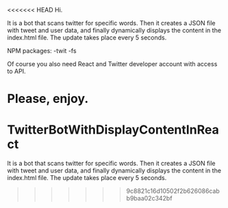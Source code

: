 <<<<<<< HEAD
Hi.

It is a bot that scans twitter for specific words. Then it creates a JSON file with tweet and user data, and finally dynamically displays the content in the index.html file. The update takes place every 5 seconds.

NPM packages:
-twit
-fs

Of course you also need React and Twitter developer account with access to API.

Please, enjoy.  
=======
# TwitterBotWithDisplayContentInReact
 It is a bot that scans twitter for specific words. Then it creates a JSON file with tweet and user data, and finally dynamically displays the content in the index.html file. The update takes place every 5 seconds.
>>>>>>> 9c8821c16d10502f2b626086cabb9baa02c342bf
